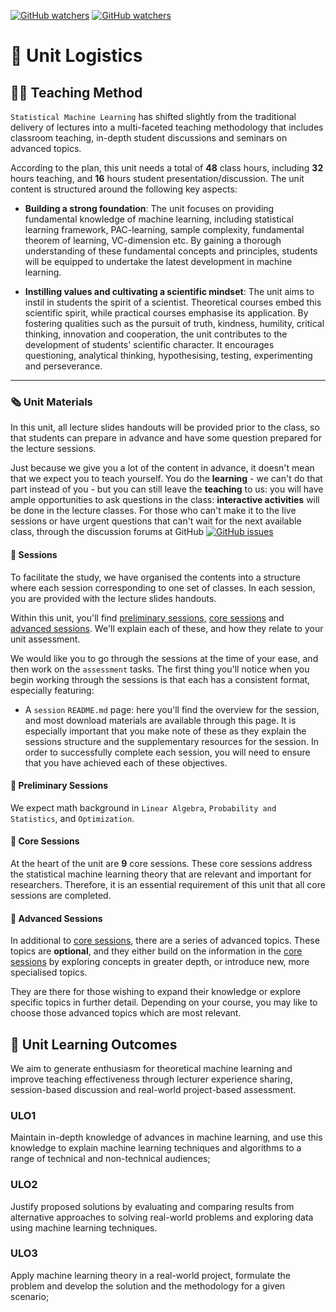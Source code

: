[![GitHub watchers](https://img.shields.io/badge/tulip--lab-Privacy--aware--Data--Science-brightgreen)](../README.md)
[![GitHub watchers](https://img.shields.io/badge/Module-Induction-orange)](README.md)

# :truck: Unit Logistics

## :male_detective: Teaching Method

`Statistical Machine Learning` has shifted slightly from the traditional delivery of lectures into a multi-faceted teaching methodology that includes classroom teaching, in-depth student discussions and seminars on advanced topics. 

According to the plan, this unit needs a total of **48** class hours, including **32** hours teaching, and **16** hours student presentation/discussion. The unit content is structured around the following key aspects:

- **Building a strong foundation**: The unit focuses on providing fundamental knowledge of machine learning, including statistical learning framework, PAC-learning, sample complexity, fundamental theorem of learning, VC-dimension etc. By gaining a thorough understanding of these fundamental concepts and principles, students will be equipped to undertake the latest development in machine learning.

- **Instilling values and cultivating a scientific mindset**: The unit aims to instil in students the spirit of a scientist. Theoretical courses embed this scientific spirit, while practical courses emphasise its application. By fostering qualities such as the pursuit of truth, kindness, humility, critical thinking, innovation and cooperation, the unit contributes to the development of students' scientific character. It encourages questioning, analytical thinking, hypothesising, testing, experimenting and perseverance.

---

### :newspaper_roll: Unit Materials

In this unit, all lecture slides handouts will be provided prior to the class, so that students can prepare in advance and have some question prepared for the lecture sessions. 

Just because we give you a lot of the content in advance, it doesn't mean that we expect you to teach yourself. You do the **learning** - we can't do that part instead of you - but you can still leave the **teaching** to us: you will have ample opportunities to ask questions in the class: **interactive activities** will be done in the lecture classes. For those who can't make it to the live sessions or have urgent questions that can't wait for the next available class, through the discussion forums at GitHub [![GitHub issues](https://img.shields.io/github/issues/tulip-lab/privacy-aware-data-science)](https://github.com/tulip-lab/privacy-aware-data-science/issues)

#### :microscope: Sessions

To facilitate the study, we have organised the contents into a structure where each session corresponding to one set of classes. In each session, you are provided with the lecture slides handouts.

Within this unit, you'll find [preliminary sessions](#preliminary-sessions), [core sessions](#core-sessions) and [advanced sessions](#advanced-sessions). We'll explain each of these, and how they relate to your unit assessment.

We would like you to go through the sessions at the time of your ease, and then work on the `assessment` tasks. The first thing you'll notice when you begin working through the sessions is that each has a consistent format, especially featuring:

- A `session` `README.md` page: here you'll find the overview for the session, and most download materials are available through this page. It is especially important that you make note of these as they explain the sessions structure and the supplementary resources for the session. In order to successfully complete each session, you will need to ensure that you have achieved each of these objectives.


#### :dolphin: Preliminary Sessions

We expect math background in `Linear Algebra`, `Probability and Statistics`, and `Optimization`. 

#### :koala: Core Sessions

At the heart of the unit are **9** core sessions. These core sessions address the statistical machine learning theory that are relevant and important for researchers. Therefore, it is an essential requirement of this unit that all core sessions are completed.

#### :eagle: Advanced Sessions

In additional to [core sessions](#core-sessions), there are a series of advanced topics. These topics are **optional**, and they either build on the information in the [core sessions](#core-sessions) by exploring concepts in greater depth, or introduce new, more specialised topics.

They are there for those wishing to expand their knowledge or explore specific topics in further detail. Depending on your course, you may like to choose those advanced topics which are most relevant.


## :dart: Unit Learning Outcomes 

We aim to generate enthusiasm for theoretical machine learning and improve teaching effectiveness through lecturer experience sharing, session-based discussion and real-world project-based assessment.

### **ULO1** 

Maintain in-depth knowledge of advances in machine learning, and use this knowledge to explain machine learning techniques and algorithms to a range of technical and non-technical audiences;

### **ULO2** 

Justify proposed solutions by evaluating and comparing results from alternative approaches to solving real-world problems and exploring data using machine learning techniques.

### **ULO3** 

Apply machine learning theory in a real-world project, formulate the problem and develop the solution and the methodology for a given scenario;  


